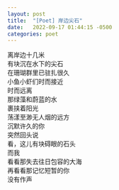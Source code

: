 ```yaml
---
layout: post
title:  "[Poet] 岸边尖石"
date:   2022-09-17 01:44:15 -0500
categories: poet
---
```


离岸边十几米\
有块沉在水下的尖石\
在珊瑚群里已驻扎很久\
小鱼小虾们时而接近\
时而远离\
那绿藻和蔚蓝的水\
裹挟着阳光\
荡漾至渺无人烟的远方\
沉默许久的你\
突然回头说\
看，这儿有块碍眼的石头\
而我\
看看那失去往日包容的大海\
再看看那记忆短暂的你\
没有作声

